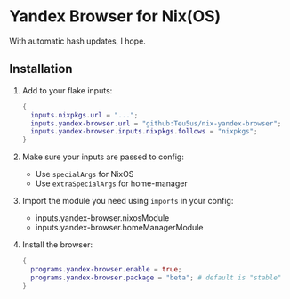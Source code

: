 # Yandex Browser for Nix(OS)

With automatic hash updates, I hope.

## Installation

1. Add to your flake inputs:

   ``` nix
   {
     inputs.nixpkgs.url = "...";
     inputs.yandex-browser.url = "github:Teu5us/nix-yandex-browser";
     inputs.yandex-browser.inputs.nixpkgs.follows = "nixpkgs";
   }
   ```

2. Make sure your inputs are passed to config:

   * Use `specialArgs` for NixOS
   * Use `extraSpecialArgs` for home-manager

3. Import the module you need using `imports` in your config:

   * inputs.yandex-browser.nixosModule
   * inputs.yandex-browser.homeManagerModule
   
4. Install the browser:

   ```nix
   {
     programs.yandex-browser.enable = true;
     programs.yandex-browser.package = "beta"; # default is "stable"
   }
   ```
